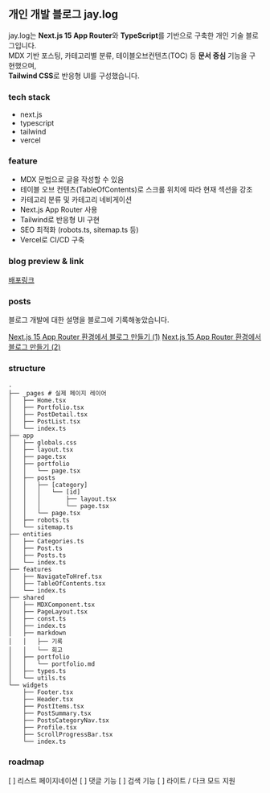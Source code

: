## 개인 개발 블로그 jay.log

jay.log는 **Next.js 15 App Router**와 **TypeScript**를 기반으로 구축한 개인 기술 블로그입니다.  
MDX 기반 포스팅, 카테고리별 분류, 테이블오브컨텐츠(TOC) 등 **문서 중심** 기능을 구현했으며,  
**Tailwind CSS**로 반응형 UI를 구성했습니다.

### tech stack

- next.js
- typescript
- tailwind
- vercel

### feature

- MDX 문법으로 글을 작성할 수 있음
- 테이블 오브 컨텐츠(TableOfContents)로 스크롤 위치에 따라 현재 섹션을 강조
- 카테고리 분류 및 카테고리 네비게이션
- Next.js App Router 사용
- Tailwind로 반응형 UI 구현
- SEO 최적화 (robots.ts, sitemap.ts 등)
- Vercel로 CI/CD 구축

### blog preview & link

[배포링크](https://jaylog.dev)

### posts

블로그 개발에 대한 설명을 블로그에 기록해놓았습니다.

[Next.js 15 App Router 환경에서 블로그 만들기 (1)](https://www.jaylog.dev/posts/기록/3)
[Next.js 15 App Router 환경에서 블로그 만들기 (2)](https://www.jaylog.dev/posts/기록/4)

### structure

```
.
├── _pages # 실제 페이지 레이어
│   ├── Home.tsx
│   ├── Portfolio.tsx
│   ├── PostDetail.tsx
│   ├── PostList.tsx
│   └── index.ts
├── app
│   ├── globals.css
│   ├── layout.tsx
│   ├── page.tsx
│   ├── portfolio
│   │   └── page.tsx
│   ├── posts
│   │   ├── [category]
│   │   │   └── [id]
│   │   │       ├── layout.tsx
│   │   │       └── page.tsx
│   │   └── page.tsx
│   ├── robots.ts
│   └── sitemap.ts
├── entities
│   ├── Categories.ts
│   ├── Post.ts
│   ├── Posts.ts
│   └── index.ts
├── features
│   ├── NavigateToHref.tsx
│   ├── TableOfContents.tsx
│   └── index.ts
├── shared
│   ├── MDXComponent.tsx
│   ├── PageLayout.tsx
│   ├── const.ts
│   ├── index.ts
│   ├── markdown
│   │   ├── 기록
│   │   └── 회고
│   ├── portfolio
│   │   └── portfolio.md
│   ├── types.ts
│   └── utils.ts
└── widgets
    ├── Footer.tsx
    ├── Header.tsx
    ├── PostItems.tsx
    ├── PostSummary.tsx
    ├── PostsCategoryNav.tsx
    ├── Profile.tsx
    ├── ScrollProgressBar.tsx
    └── index.ts
```

### roadmap

[ ] 리스트 페이지네이션
[ ] 댓글 기능
[ ] 검색 기능
[ ] 라이트 / 다크 모드 지원
